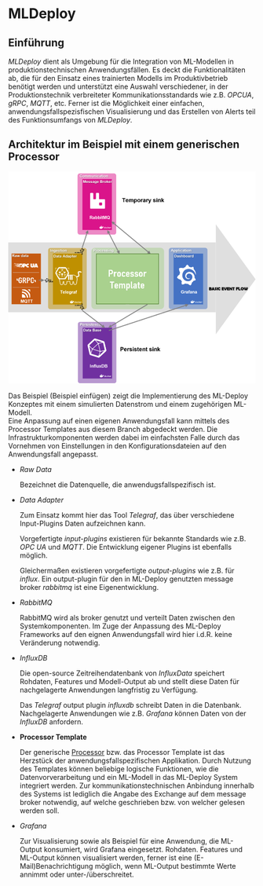 # MLDeploy
## Einführung
*MLDeploy* dient als Umgebung für die Integration von ML-Modellen in produktionstechnischen Anwendungsfällen. Es deckt die Funktionalitäten ab, die für den Einsatz eines trainierten Modells im Produktivbetrieb benötigt werden und unterstützt eine Auswahl verschiedener, in der Produktionstechnik verbreiteter Kommunikationsstandards wie z.B. *OPCUA*, *gRPC*, *MQTT*, etc. Ferner ist die Möglichkeit einer einfachen, anwendungsfallspezisfischen Visualisierung und das Erstellen von Alerts teil des Funktionsumfangs von *MLDeploy*.


## Architektur im Beispiel mit einem generischen Processor


![](abstract_concept.png "MLDeploy Structure")


Das Beispiel (Beispiel einfügen) zeigt die Implementierung des ML-Deploy Konzeptes mit einem simulierten Datenstrom und einem zugehörigen ML-Modell. </br> Eine Anpassung auf einen eigenen Anwendungsfall kann mittels des Processor Templates aus diesem Branch abgedeckt werden. Die Infrastrukturkomponenten werden dabei im einfachsten Falle durch das Vornehmen von Einstellungen in den Konfigurationsdateien auf den Anwendungsfall angepasst.

- *Raw Data*

    Bezeichnet die Datenquelle, die anwendugsfallspezifisch ist.

- *Data Adapter*

    Zum Einsatz kommt hier das Tool *Telegraf*, das über verschiedene Input-Plugins Daten aufzeichnen kann. 
    
    Vorgefertigte *input-plugins* existieren für bekannte Standards wie z.B. *OPC UA* und *MQTT*. Die Entwicklung eigener Plugins ist ebenfalls möglich.  

    Gleichermaßen existieren vorgefertigte *output-plugins* wie z.B. für *influx*. Ein output-plugin für den in ML-Deploy genutzten message broker *rabbitmq* ist eine Eigenentwicklung.

- *RabbitMQ* 

    RabbitMQ wird als broker genutzt und verteilt Daten zwischen den Systemkomponenten. Im Zuge der Anpassung des ML-Deploy Frameworks auf den eignen Anwendungsfall wird hier i.d.R. keine Veränderung notwendig.

- *InfluxDB*

    Die open-source Zeitreihendatenbank von *InfluxData* speichert Rohdaten, Features und Modell-Output ab und stellt diese Daten für nachgelagerte Anwendungen langfristig zu Verfügung.
    
    Das *Telegraf* output plugin *influxdb* schreibt Daten in die Datenbank. Nachgelagerte Anwendungen wie z.B. *Grafana* können Daten von der *InfluxDB* anfordern.

- **Processor Template**

    Der generische [Processor](https://hub.autolern.org/wbk/MLDeploy/-/tree/template_example/components/processor/app) bzw. das Processor Template ist das Herzstück der anwendungsfallspezifischen Applikation. Durch Nutzung des Templates können beliebige logische Funktionen, wie die Datenvorverarbeitung und ein ML-Modell in das ML-Deploy System integriert werden. Zur kommunikationstechnischen Anbindung innerhalb des Systems ist lediglich die Angabe des Exchange auf dem message broker notwendig, auf welche geschrieben bzw. von welcher gelesen werden soll.

- *Grafana*

    Zur Visualisierung sowie als Beispiel für eine Anwendung, die ML-Output konsumiert, wird Grafana eingesetzt. Rohdaten. Features und ML-Output können visualisiert werden, ferner ist eine (E-Mail)Benachrichtigung möglich, wenn ML-Output bestimmte Werte annimmt oder unter-/überschreitet.



